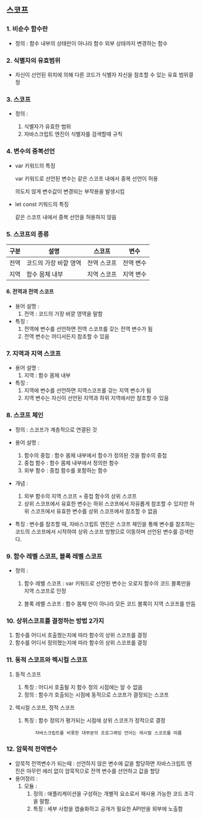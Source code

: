 ## 스코프

### 1. 비순수 함수란

- 정의 : 함수 내부의 상태만이 아니라 함수 외부 상태까지 변경하는 함수

  

### 2. 식별자의 유효범위

- 자신이 선언된 위치에 의해 다른 코드가 식별자 자신을 참조할 수 있는 유효 범위결정



### 3. 스코프

- 정의 : 

  1. 식별자가 유효한 범위 
  2. 자바스크립트 엔진이 식별자를 검색할때 규칙

  

### 4. 변수의 중복선언

- var 키워드의 특징

  var 키워드로 선언된 변수는 같은 스코프 내에서 중복 선언이 허용

  의도치 않게 변수값이 변경되는 부작용을 발생시킴

- let const 키워드의 특징

  같은 스코프 내에서 중복 선언을 허용하지 않음



### 5. 스코프의 종류

| 구분 | 설명                  | 스코프      | 변수      |
| ---- | --------------------- | ----------- | --------- |
| 전역 | 코드의 가장 바깥 영역 | 전역 스코프 | 전역 변수 |
| 지역 | 함수 몸체 내부        | 지역 스코프 | 지역 변수 |



#### 6. 전역과 전역 스코프

- 용어 설명 :
  1. 전역 : 코드의 가장 바깥 영역을 말함
- 특징 :
  1.  전역에 변수를 선언하면 전역 스코프를 갖는 전역 변수가 됨
  2. 전역 변수는 어디서든지 참조할 수 있음



### 7. 지역과 지역 스코프

- 용어 설명 :
  1. 지역 : 함수 몸체 내부
- 특징 : 
  1. 지역에 변수를 선언하면 지역스코프를 갖는 지역 변수가 됨
  2. 지역 변수는 자신이 선언된 지역과 하위 지역에서만 참조할 수 있음



### 8. 스코프 체인

- 정의 : 스코프가 계층적으로 연결된 것

- 용어 설명 : 

  1. 함수의 중첩 : 함수 몸체 내부에서 함수가 정의된 것을 함수의 중첩
  2. 중첩 함수 : 함수 몸체 내부에서 정의한 함수
  3. 외부 함수 : 중첩 함수를 포함하는 함수

  

- 개념 : 

  1. 외부 함수의 지역 스코프 = 중첩 함수의 상위 스코프
  2. 상위 스코프에서 유효한 변수는 하위 스코프에서 자유롭게 참조할 수 있지만 하위 스코프에서 유효한 변수를 상위 스코프에서 참조할 수 없음

- 특징 : 변수를 참조할 때, 자바스크립트 엔진은 스코프 체인을 통해 변수를 참조하는 코드의 스코프에서 시작하여 상위 스코프 방향으로 이동하며 선언된 변수를 검색한다. 



### 9. 함수 레벨 스코프, 블록 레벨 스코프

- 정의 : 

  1. 함수 레벨 스코프 :  var 키워드로 선언된 변수는 오로지 함수의 코드 블록만을 지역 스코프로 인정

  2. 블록 레벨 스코프 : 함수 몸체 만이 아니라 모든 코드 블록이 지역 스코프를 만듬

     

### 10. 상위스코프를 결정하는 방법 2가지

1. 함수를 어디서 호출했는지에 따라 함수의 상위 스코프를 결정
2. 함수를 어디서 정의했는지에 따라 함수의 상위 스코프를 결정



### 11. 동적 스코프와 렉시컬 스코프

1. 동적 스코프

   1. 특징 : 어디서 호출될 지 함수 정의 시점에는 알 수 없음
   2. 정의 : 함수가 호출되는 시점에 동적으로 스코프가 결정되는 스코프

2. 렉시컬 스코프, 정적 스코프

   1. 특징 : 함수 정의가 평가되는 시점에 상위 스코프가 정적으로 결정

       		  자바스크립트를 비롯한 대부분의 프로그래밍 언어는 레시컬 스코프를 따름



### 12. 암묵적 전역변수 

- 암묵적 전역변수가 되는때 : 선언하지 않은 변수에 값을 할당하면 자바스크립트 엔진은 아무런 에러 없이 암묵적으로 전역 변수를 선언하고 값을 할당
- 용어정리 : 
  1. 모듈 : 
     1. 정의 : 애플리케이션을 구성하는 개별적 요소로서 재사용 가능한 코드 조각을 말함.
     2. 특징 : 세부 사항을 캡슐화하고 공개가 필요한 API만을 외부에 노출함